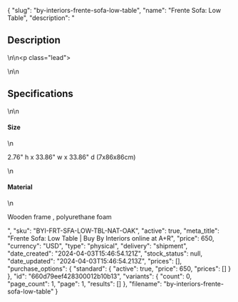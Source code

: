 {
  "slug": "by-interiors-frente-sofa-low-table",
  "name": "Frente Sofa: Low Table",
  "description": "<h2>Description</h2>\n<!-- split -->\n<p class=\"lead\"> </p>\n<!-- split -->\n<h2>Specifications</h2>\n<!-- split -->\n<h4>Size</h4>\n<p>2.76\" h x 33.86\" w x 33.86\" d (7x86x86cm)</p>\n<h4>Material</h4>\n<p>Wooden frame , polyurethane foam</p>",
  "sku": "BYI-FRT-SFA-LOW-TBL-NAT-OAK",
  "active": true,
  "meta_title": "Frente Sofa: Low Table | Buy By Interiors online at A+R",
  "price": 650,
  "currency": "USD",
  "type": "physical",
  "delivery": "shipment",
  "date_created": "2024-04-03T15:46:54.121Z",
  "stock_status": null,
  "date_updated": "2024-04-03T15:46:54.213Z",
  "prices": [],
  "purchase_options": {
    "standard": {
      "active": true,
      "price": 650,
      "prices": []
    }
  },
  "id": "660d79eef428300012b10b13",
  "variants": {
    "count": 0,
    "page_count": 1,
    "page": 1,
    "results": []
  },
  "filename": "by-interiors-frente-sofa-low-table"
}